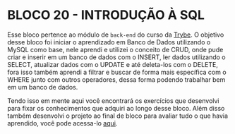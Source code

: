 # BLOCO 20 - INTRODUÇÃO À SQL

Esse bloco pertence ao módulo de `back-end` do curso da [Trybe](https://www.betrybe.com/). O objetivo desse bloco foi iniciar o aprendizado em Banco de Dados utilizando o MySQL como base, nele aprendi e utilizei o conceito de CRUD, onde pude criar e inserir em um banco de dados com o INSERT, ler dados utilizando o SELECT, atualizar dados com o UPDATE e até deleta-los com o DELETE, fora isso também aprendi a filtrar e buscar de forma mais específica com o WHERE junto com outros operadores, dessa forma podendo trabalhar bem em um banco de dados.

Tendo isso em mente aqui você encontrará os exercí­cios que desenvolvi para fixar os conhecimentos que adquiri ao longo desse bloco. Além disso também desenvolvi o projeto ao final de bloco para avaliar tudo o que havia aprendido, você pode acessa-lo [aqui](https://github.com/FabioSC05/Bloco-20-MySQL-All-For-One).
